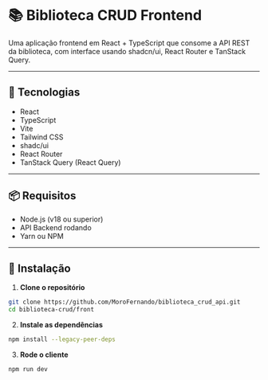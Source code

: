 # 📚 Biblioteca CRUD Frontend

Uma aplicação frontend em React + TypeScript que consome a API REST da biblioteca, com interface usando shadcn/ui, React Router e TanStack Query.

---

## 🚀 Tecnologias

- React
- TypeScript
- Vite
- Tailwind CSS
- shadc/ui
- React Router
- TanStack Query (React Query)

---

## 📦 Requisitos

- Node.js (v18 ou superior)
- API Backend rodando
- Yarn ou NPM

---

## 🔧 Instalação

1. **Clone o repositório**

```bash
git clone https://github.com/MoroFernando/biblioteca_crud_api.git
cd biblioteca-crud/front
```

2. **Instale as dependências**

```bash
npm install --legacy-peer-deps
```

3. **Rode o cliente**

```bash
npm run dev
```
